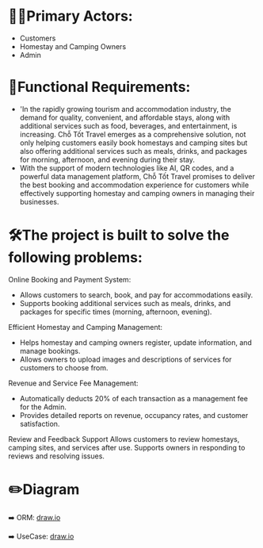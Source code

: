 # 🕺💃Primary Actors:
  + Customers
  + Homestay and Camping Owners
  + Admin

# 📖Functional Requirements:
- 'In the rapidly growing tourism and accommodation industry, the demand for quality, convenient, and affordable stays, along with additional services such as food, beverages, and entertainment, is increasing. Chỗ Tốt Travel emerges as a comprehensive solution, not only helping customers easily book homestays and camping sites but also offering additional services such as meals, drinks, and packages for morning, afternoon, and evening during their stay. 
- With the support of modern technologies like AI, QR codes, and a powerful data management platform, Chỗ Tốt Travel promises to deliver the best booking and accommodation experience for customers while effectively supporting homestay and camping owners in managing their businesses.  

# 🛠️The project is built to solve the following problems:
Online Booking and Payment System:
  + Allows customers to search, book, and pay for accommodations easily. 
  + Supports booking additional services such as meals, drinks, and packages for specific times (morning, afternoon, evening).

Efficient Homestay and Camping Management: 
  + Helps homestay and camping owners register, update information, and manage bookings. 
  + Allows owners to upload images and descriptions of services for customers to choose from. 

Revenue and Service Fee Management: 
  + Automatically deducts 20% of each transaction as a management fee for the Admin. 
  + Provides detailed reports on revenue, occupancy rates, and customer satisfaction. 

Review and Feedback Support 
Allows customers to review homestays, camping sites, and services after use. 
Supports owners in responding to reviews and resolving issues. 

# ✏️Diagram
➡️ ORM: [draw.io](https://drive.google.com/file/d/1iOE2lRf9Hx-F6oZYNBLGSQ-ilHJbt5sE/view?usp=drive_link)

➡️ UseCase: [draw.io](https://drive.google.com/file/d/1mgPjM6UZewQ8Am6MQbl4Udnh4Z1lTHcW/view?usp=drive_link)
